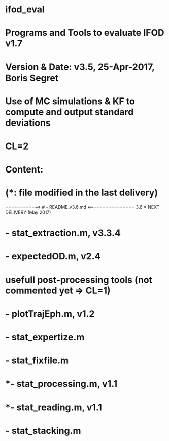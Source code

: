 # ifod_eval
# Programs and Tools to evaluate IFOD v1.7
# Version & Date:   v3.5, 25-Apr-2017, Boris Segret
#                   Use of MC simulations & KF to compute and output standard deviations
# CL=2

# Content:
# (*: file modified in the last delivery)

============> # - README_v3.6.md <================ 3.6 = NEXT DELIVERY (May 2017)
# - stat_extraction.m, v3.3.4
# - expectedOD.m, v2.4

# usefull post-processing tools (not commented yet => CL=1)
# - plotTrajEph.m, v1.2
# - stat_expertize.m
# - stat_fixfile.m
# *- stat_processing.m, v1.1
# *- stat_reading.m, v1.1
# - stat_stacking.m
